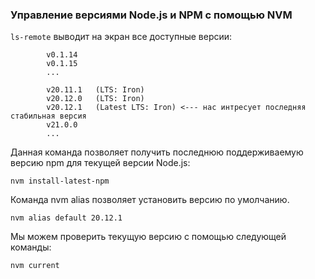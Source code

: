 ### Управление версиями Node.js и NPM с помощью NVM


```ls-remote``` выводит на экран все доступные версии:

```
        v0.1.14
        v0.1.15
        ...
        
        v20.11.1   (LTS: Iron)
        v20.12.0   (LTS: Iron)
        v20.12.1   (Latest LTS: Iron) <--- нас интресует последняя стабильная версия
        v21.0.0
        ...

```


Данная команда позволяет получить последнюю поддерживаемую версию npm для текущей версии Node.js:

```
nvm install-latest-npm 
```

Команда nvm alias позволяет установить версию по умолчанию.

```
nvm alias default 20.12.1
```


Мы можем проверить текущую версию с помощью следующей команды:
```
nvm current
```

